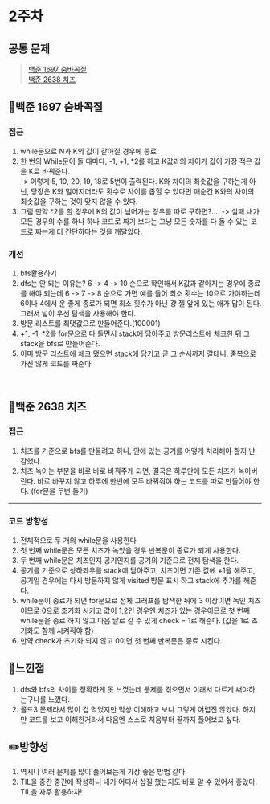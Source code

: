 # 2주차
## 공통 문제
> [백준 1697 숨바꼭질](https://www.acmicpc.net/problem/1697)<br>
[백준 2638 치즈](https://www.acmicpc.net/problem/2638)

## **📖백준 1697 숨바꼭질**

### 접근
1. while문으로 N과 K의 값이 같아질 경우에 종료
2. 한 번의 While문이 돌 때마다, -1, +1, *2를 하고 K값과의 차이가 값이 가장 적은 값을 K로 바꿔준다. <br>
-> 이렇게 5, 10, 20, 19, 18로 5번이 출력된다. K와 차이의 최솟값을 구하는게 아닌, 당장은 K와 멀어지더라도 횟수로 차이를 좁힐 수 있다면 매순간 K와의 차이의 최솟값을 구하는 것이 맞지 않을 수 있다.  
3. 그럼 만약 *2를 할 경우에 K의 값이 넘어가는 경우를 따로 구하면?....
-> 실패 내가 모든 경우의 수를 하나 하나 코드로 짜기 보다는 그냥 모든 숫자를 다 돌 수 있는 코드로 짜는게 더 간단하다는 것을 깨달았다.

### 개선
1. bfs활용하기
  1. dfs는 안 되는 이유는? 6 -> 4 -> 10 순으로 확인해서 K값과 같아지는 경우에 종료를 해야 되는데 6 -> 7 -> 8 순으로 가면 예를 들어 최소 횟수는 10으로 가야하는데 6이나 4에서 운 좋게 종료가 되면 최소 횟수가 아닌 걍 젤 앞에 있는 애가 답이 된다. 그래서 넓이 우선 탐색을 사용해야 한다.
2. 방문 리스트를 최댓값으로 만들어준다.(100001) 
3. +1, -1, *2를 for문으로 다 돌면서 stack에 담아주고 방문리스트에 체크한 뒤 그 stack을 bfs로 만들어준다.
4. 이미 방문 리스트에 체크 됐으면 stack에 담기고 곧 그 순서까지 갈테니, 중복으로 가진 않게 코드를 짜준다.

<br>

## **📖백준 2638 치즈**

### 접근
1. 치즈를 기준으로 bfs를 만들려고 하니, 안에 있는 공기를 어떻게 처리해야 할지 난감했다.
2. 치즈 녹이는 부분을 바로 바로 바꿔주게 되면, 결국은 하루만에 모든 치즈가 녹아버린다. 바로 바꾸지 않고 하루에 한번에 모두 바꿔줘야 하는 코드를 따로 만들어야 한다. (for문을 두번 돌기)

<hr>

### 코드 방향성
1. 전체적으로 두 개의 while문을 사용한다
2. 첫 번째 while문은 모든 치즈가 녹았을 경우 반복문이 종료가 되게 사용한다.
3. 두 번째 while문은 치즈인지 공기인지를 공기의 기준으로 전체 탐색을 한다.
4. 공기를 기준으로 상하좌우를 stack에 담아주고, 치즈이면 기존 값에 +1을 해주고, 공기일 경우에는 다시 방문하지 않게 visited 방문 표시 하고 stack에 추가를 해준다.
5. while문이 종료가 되면 for문으로 전체 그래프를 탐색한 뒤에 3 이상이면 녹인 치즈이므로 0으로 초기화 시키고 값이 1,2인 경우엔 치즈가 있는 경우이므로 첫 번째 while문을 종료 하지 않고 다음 날로 갈 수 있게 check = 1로 해준다. (값을 1로 초기화도 함께 시켜줘야 함)
6. 만약 check가 초기화 되지 않고 0이면 첫 번째 반복문은 종료 시킨다.




## 🌈느낀점
1. dfs와 bfs의 차이를 정확하게 못 느꼈는데 문제를 겪으면서 이래서 다르게 써야하는구나를 느꼈다.
2. 골드3 문제라서 많이 겁 먹었지만 막상 이해하고 보니 그렇게 어렵진 않았다. 하지만 코드를 보고 이해한거라서 다음엔 스스로 처음부터 끝까지 풀어보고 싶다.

## ✏️방향성
1. 역시나 여러 문제를 많이 풀어보는게 가장 좋은 방법 같다.
2. TIL을 중간 중간에 작성하니 내가 어디서 삽질 했는지도 바로 알 수 있어서 좋았다. TIL을 자주 활용하자!



